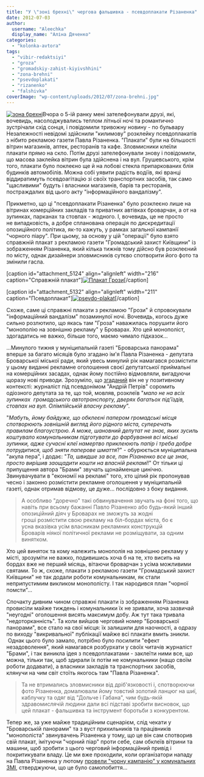 ```yaml
---
title: "У \"зоні брехні\" чергова фальшивка - псевдоплакати Різаненка"
date: 2012-07-03
author: 
  username: "Aleechka"
  display_name: "Аліна Дяченко"
categories: 
  - "kolonka-avtora"
tags: 
  - "vibir-redaktsiyi"
  - "groza"
  - "gromadskiy-zahist-kiyivshhini"
  - "zona-brehni"
  - "psevdoplakati"
  - "rizanenko"
  - "falshivka"
coverImage: "wp-content/uploads/2012/07/zona-brehni.jpg"
---
```


[![](https://mpz.brovary.org/wp-content/uploads/2012/07/zona-brehni.jpg "зона брехні")](https://mpz.brovary.org/wp-content/uploads/2012/07/zona-brehni.jpg)Вчора о 5-ій ранку мені зателефонували друзі, які, вочевидь, насолоджувались теплом літньої ночі та романтично зустрічали схід сонця, і повідомили тривожну новину - по бульвару Незалежності невідомі здійснили "килимову" розклейку псевдоплакатів з нібито рекламою газети Павла Різаненка. "Плакати" були на більшості вітрин магазинів, аптек, ресторанів та кафе. Зловмисники клеїли плакати прямо на скло. Потім друзі зателефонували знову і повідомили, що масова заклейка вітрин була здійснена і на вул. Грушевського, крім того, плакати було поклеєно ще й на лобові стекла припаркованих блія будинків автомобілів. Можна собі уявити радість водіїв, які вранці віддиратимуть псевдоагітацію зі своїх транспортних засобів, так само "щасливими" будуть і власники магазинів, барів та ресторанів, постраждалих від цього акту "інформаційного вандалізму".

Прикметно, що ці "псевдоплакати Різаненка" було розклеєно лише на вітринах комерційних закладів та приватних автівках броварчан, а от на зупинках, парканах та стовпах - жодного. І, вочевидь, це не просто не випадковість, а добре спланована операція по дискредитації опозиційного політика, як-то кажуть, у рамках загальної кампанії "чорного піару". При цьому, за основу у цій "операції" було взято справжній плакат з рекламою газети "Громадський захист Київщини" із зображенням Різаненка, який кілька тижнів тому дійсно був розклеєний по місту, однак дизайнери зловмисників сутєво спотворити його фото та змінили гасла.

\[caption id="attachment\_5124" align="alignleft" width="216" caption="Справжній плакат"\][![](https://mpz.brovary.org/wp-content/uploads/2012/07/Plakat-Grozi.jpg "Плакат Грози")](https://mpz.brovary.org/wp-content/uploads/2012/07/Plakat-Grozi.jpg)\[/caption\]

\[caption id="attachment\_5132" align="alignleft" width="211" caption="Псевдоплакат"\][![](https://mpz.brovary.org/wp-content/uploads/2012/07/psevdo-plakat.jpg "psevdo-plakat")](https://mpz.brovary.org/wp-content/uploads/2012/07/psevdo-plakat.jpg)\[/caption\]

Схоже, саме ці справжні плакати з рекламою "Грози" й спровокували "інформаційний вандалізм" позаминулої ночі. Вочевидь, когось дуже сильно розлютило, що якась там "Гроза" наважилась порушити його "монополію на зовнішню рекламу" у Броварах. Хто цей монополіст, здогадатись не важко, більше того, маємо чимало підказок...

...Минулого тижня у муніципальній газеті "Броварська панорама" вперше за багато місяців було згадано ім'я Павла Різаненка - депутата Броварської міської ради, який увесь минулий рік намагався розмістити у цьому виданні рекламне оголошення своєї депутатської приймальні на комерційних засадах, однак йому постійно відмовляли, вигадуючи щоразу нові приводи. Зрозуміло, що [згаданий](http://brovary.kiev.ua/khtos-%E2%80%93-budu%D1%94-khtos-%E2%80%93-ruinu%D1%94 ) він не у позитивному контексті: журналіст під псевдонімом "Андрій Петрів" соромить одіозного депутата за те, що той, мовляв, розклеїв "_мало не на всіх зупинках  громадського автотранспорту, дверях багатьох під’їздів, стовпах на вул. Олімпійській власну рекламу_".

"_Мабуть, йому байдуже, що обклеєні папером громадські місця спотворюють зовнішній вигляд його рідного міста, суперечать правилам благоустрою. А може, шановний депутат не знає, яких зусиль коштувало комунальникам підготувати до фарбування всі міські зупинки, адже сучасні клеї намертво приклеюють папір і треба добре потрудитися, щоб зняти паперове шмаття_?" - обурюється муніципальна "акула пера", і додає: "_Та, швидше за все, пан Різаненко все це знає, просто вирішив заощадити кошти на власній рекламі_!" От тільки ці припущення автора "Брами" звучать щонайменше цинічно. Звинувачувати в "економії на рекламі" того, хто цілий рік пропонував чесно і законно розмістити рекламне оголошення у муніципальній газеті, однак отримав відмову, це дуже... послідовно з боку видання.

> А особливо "доречно" такі обвинувачення звучать на фоні того, що навіть при всьому бажанні Павло Різаненко або будь-який інший опозиційний діяч у Броварах не зможуть за жодні гроші розмістити свою рекламу на біл-бордах міста, бо є усна вказівка усім власникам рекламних конструкцій Броварів ніякої політичної реклами не розміщувати, за одним винятком.

Хто цей виняток та кому належить монополія на зовнішню рекламу у місті, зрозуміти не важко, подивишись хоча б на те, хто висить на бордах вже не перший місяць, вітаючи броварчан з усіма можливими святами. То ж, схоже, плакати з рекламою газети "Громадський захист Київщини" не так додали роботи комунальникам, як стали неприпустимим викликом монополісту. І так народився план "чорної помсти"...

Спочакту дивним чином справжні плакати із зображенням Різаненка провисіли майже тиждень і комунальники їх не зривали, хоча зазвичай "неугодні" оголошення висять максимум добу. Аж тут така тривала "недоторканність". Та коли вийшов черговий номер "Броварської панорами", все стало на свої місця: їх залишили для наочності, а одразу по виходу "викривальної" публікації майже всі плакати вмить зникли.  Однак цього було замало, потрібно було посилити "ефект незадоволення", який намагався розбурхати у своїх читачів журналіст "Брами", і так виникла ідея з псевдоплакатами - заклеїти ними все, що можна, тільки так, щоб здирали їх потім не комунальники (нащо своїм роботи додавати), а власники закладів та транспортних засобів, клянучи на чим світ стоїть якогось там "Павла Різаненка".

> Та не втримались зловмисники від дріб'язковості і, спотворюючи фото Різаненка, домалювали йому товстий золотий ланцюг на шиї, каблучку та одяг від "Дольче і Габана", чим будь-якій здравомислячій людини дали всі підставі зробити висновок, що цей плакат - фальшивка та інструмент боротьби з конкурентом.

Тепер же, за уже майже традиційним сценарієм, слід чекати у "Броварській панорами" та з вуст прихильників та працівників "монополіста" звинувачень Різаненка у тому, що це він сам спотворив свій плакат, імітуючи "чорний піар" проти себе, сам обклеїв вітрини та машини, щоб зробити з цього черговий інформаційний привід і покритикувати владу. Це ми вже проходили, коли організатори нападу на Павла Різаненка у лютому [провели "чорну кампанію" у комунальних ЗМІ](https://mpz.brovary.org/paralelni-realnosti-brovarskoyi-p/), стверджуючи, що це було самопобиття...
